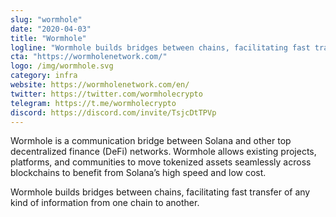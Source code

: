 ```yaml
---
slug: "wormhole"
date: "2020-04-03"
title: "Wormhole"
logline: "Wormhole builds bridges between chains, facilitating fast transfer of any kind of information from one chain to another."
cta: "https://wormholenetwork.com/"
logo: /img/wormhole.svg
category: infra
website: https://wormholenetwork.com/en/
twitter: https://twitter.com/wormholecrypto
telegram: https://t.me/wormholecrypto
discord: https://discord.com/invite/TsjcDtTPVp
---
```


Wormhole is a communication bridge between Solana and other top decentralized finance (DeFi) networks. Wormhole allows existing projects, platforms, and communities to move tokenized assets seamlessly across blockchains to benefit from Solana’s high speed and low cost.

Wormhole builds bridges between chains, facilitating fast transfer of any kind of information from one chain to another.
